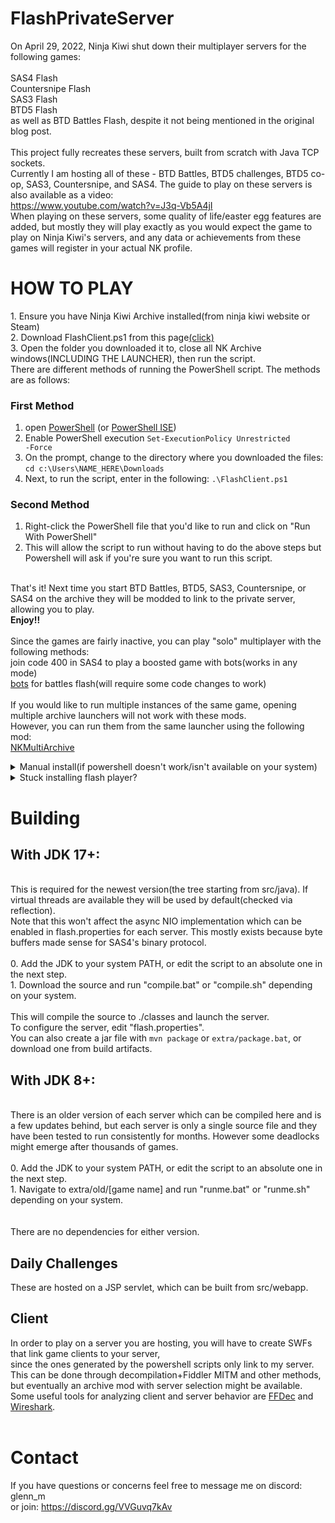 # FlashPrivateServer
On April 29, 2022, Ninja Kiwi shut down their multiplayer servers for the following games:<br>
<br>
SAS4 Flash<br>
Countersnipe Flash<br>
SAS3 Flash<br>
BTD5 Flash<br>
as well as BTD Battles Flash, despite it not being mentioned in the original blog post.<br>
<br>
This project fully recreates these servers, built from scratch with Java TCP sockets.<br>
Currently I am hosting all of these - BTD Battles, BTD5 challenges, BTD5 co-op, SAS3, Countersnipe, and SAS4. The guide to play on these servers is also available as a video: <br>https://www.youtube.com/watch?v=J3q-Vb5A4jI<br>
When playing on these servers, some quality of life/easter egg features are added, but mostly they will play exactly as you would expect the game to play on Ninja Kiwi's servers, and any data or achievements from these games will register in your actual NK profile.<br>
<h1>
HOW TO PLAY<br></h1>
1. Ensure you have Ninja Kiwi Archive installed(from ninja kiwi website or Steam)<br>
2. Download FlashClient.ps1 from this page<a href = https://github.com/GlennnM/FlashPrivateServer/releases/tag/v3.3>(click)</a><br>
3. Open the folder you downloaded it to, close all NK Archive windows(INCLUDING THE LAUNCHER), then run the script.<br>
There are different methods of running the PowerShell script. The methods are as follows:<br>

### First Method

1) open [PowerShell](https://docs.microsoft.com/en-us/powershell/scripting/overview?view=powershell-5.1) (or [PowerShell ISE](https://docs.microsoft.com/en-us/powershell/scripting/windows-powershell/ise/introducing-the-windows-powershell-ise?view=powershell-7))
2) Enable PowerShell execution
<code>Set-ExecutionPolicy Unrestricted -Force</code>
3) On the prompt, change to the directory where you downloaded the files:
  `cd c:\Users\NAME_HERE\Downloads`
4) Next, to run the script, enter in the following:
  `.\FlashClient.ps1`

### Second Method

1) Right-click the PowerShell file that you'd like to run and click on "Run With PowerShell"
2) This will allow the script to run without having to do the above steps but Powershell will ask if you're sure you want to run this script.


<br>That's it! Next time you start BTD Battles, BTD5, SAS3, Countersnipe, or SAS4 on the archive they will be modded to link to the private server, allowing you to play.<br><b>Enjoy!!</b><br>
<br>Since the games are fairly inactive, you can play "solo" multiplayer with the following methods:<br>
join code 400 in SAS4 to play a boosted game with bots(works in any mode)<br>
<a href = https://github.com/Kinnay/Bloons-Terminator>bots</a> for battles flash(will require some code changes to work)<br><br>
If you would like to run multiple instances of the same game, opening multiple archive launchers will not work with these mods.<br>
However, you can run them from the same launcher using the following mod:<br>
<a href=https://github.com/GlennnM/NKMultiArchive>NKMultiArchive</a><br>
<details>
<summary>
Manual install(if powershell doesn't work/isn't available on your system)<br>
</summary><br>
All the script does is copy some files, so you can do it manually if you want.<br>
Windows:<br>
0. Close all Ninja Kiwi Archive windows<br>
1. Navigate to %appdata%/Ninja Kiwi Archive/Cache<br>
2. Delete everything that was there previously.<br>
3. Download cache_windows.zip from the releases page and extract it there.<br>
Max OS X:<br>
0. Close all Ninja Kiwi Archive windows<br>
1. Naviagte to ~/Library/Application Support/Ninja Kiwi Archive/Cache<br>
2. Delete everything that was there previously.<br>
3. Download cache_osx.zip from the releases page and extract it there.<br>
Linux(proton):<br>
0. Close all Ninja Kiwi Archive windows<br>
1. Search for folders named "Ninja Kiwi Archive" and find the one that contains "Cache"<br>
2. Delete everything that was there previously.<br>
3. Download cache_windows.zip from the releases page and extract it there.<br>
</details>
<details>
<summary>
Stuck installing flash player?<br>
</summary><br>
If the links provided to you during archive installation don't work for you(make sure to read 'How to Play' first!) try one of the following methods:<br><br>
&nbsp;&nbsp;&nbsp;&nbsp;<details><summary><h2>Archive.org installer - requires admin<br></h2></summary> <a href=https://archive.org/download/flashplayerarchivedversions2/333/fp_29.0.0.171_archive.zip>https://archive.org/download/flashplayerarchivedversions2/333/fp_29.0.0.171_archive.zip</a><br>
&nbsp;&nbsp;&nbsp;&nbsp;1. extract the zip file from the link above<br>
&nbsp;&nbsp;&nbsp;&nbsp;2. run the correct installer(most likely winpep something)<br>
&nbsp;&nbsp;&nbsp;&nbsp;3. Restart the archive and it should load!<br></details>
&nbsp;&nbsp;&nbsp;&nbsp;<details><summary><h2>Manual 'install' - no admin required</h2><br></summary>
&nbsp;&nbsp;&nbsp;&nbsp;1. download "pepflashplayer.dll" for your system(just search for it on google)<br>
<details>
    &nbsp;&nbsp;&nbsp;&nbsp;<summary>How to verify a .dll from the internet is legit<br></summary>
    &nbsp;&nbsp;&nbsp;&nbsp;1. right click on pepflashplayer.dll(the one extracted from the zip, not the zip itself) and click 'Properties'<br>
    &nbsp;&nbsp;&nbsp;&nbsp;2. click the 'Digital Signatures' tab(if it isn't there don't trust the file)<br>
    &nbsp;&nbsp;&nbsp;&nbsp;3. ensure there is a valid signature from 'Adobe Systens Incorporated'.
   
</details>
&nbsp;&nbsp;&nbsp;&nbsp;2. navigate to %appdata%/Ninja Kiwi Archive/ in file explorer<br>
&nbsp;&nbsp;&nbsp;&nbsp;3. open the folder there named "flash"(create it if it didn't exist)<br>
&nbsp;&nbsp;&nbsp;&nbsp;4. delete anything there previously<br>
&nbsp;&nbsp;&nbsp;&nbsp;5. create a folder called "system"<br>
&nbsp;&nbsp;&nbsp;&nbsp;6. paste the pepflashplayer.dll there<br>
&nbsp;&nbsp;&nbsp;&nbsp;7. restart the archive and it should load!<br>
</details></details>
<h1>
Building<br>
  </h1>
<h2>With JDK 17+:</h2><br>
This is required for the newest version(the tree starting from src/java). If virtual threads are available they will be used by default(checked via reflection).<br>
Note that this won't affect the async NIO implementation which can be enabled in flash.properties for each server. This mostly exists because byte buffers made sense for SAS4's binary protocol.<br><br>
0. Add the JDK to your system PATH, or edit the script to an absolute one in the next step.<br>
1. Download the source and run "compile.bat" or "compile.sh" depending on your system.<br><br>
This will compile the source to ./classes and launch the server. <br>
To configure the server, edit "flash.properties".<br>
You can also create a jar file with <code>mvn package</code> or <code>extra/package.bat</code>, or download one from build artifacts.<br>

<h2>With JDK 8+:</h2><br>
There is an older version of each server which can be compiled here and is a few updates behind, but each server is only a single source file and they have been tested to run consistently for months. However some deadlocks might emerge after thousands of games.<br><br>
0. Add the JDK to your system PATH, or edit the script to an absolute one in the next step.<br>
1. Navigate to extra/old/[game name] and run "runme.bat" or "runme.sh" depending on your system.<br>
<br>
<br>
There are no dependencies for either version.<br>
<h2>Daily Challenges</h2>
These are hosted on a JSP servlet, which can be built from src/webapp.<br>
<h2>Client</h2>
In order to play on a server you are hosting, you will have to create SWFs that link game clients to your server,<br>
since the ones generated by the powershell scripts only link to my server.<br>
This can be done through decompilation+Fiddler MITM and other methods, but eventually an archive mod with server selection might be available.<br>
Some useful tools for analyzing client and server behavior are <a href=https://github.com/jindrapetrik/jpexs-decompiler>FFDec</a> and <a href=https://www.wireshark.org/download.html>Wireshark</a>. <br>
<br>
<h1>
Contact<br>
</h1>
If you have questions or concerns feel free to message me on discord: glenn_m<br>
or join: <a href=https://discord.gg/VVGuvq7kAv>https://discord.gg/VVGuvq7kAv</a><br>

